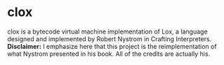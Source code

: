 # clox
clox is a bytecode virtual machine implementation of Lox, a language designed and implemented by Robert Nystrom in Crafting Interpreters.
**Disclaimer:** I emphasize here that this project is the reimplementation of what Nystrom presented in his book. All of the credits are actually his.